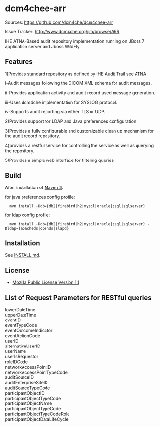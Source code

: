 dcm4chee-arr
============
Sources: https://github.com/dcm4che/dcm4chee-arr

Issue Tracker: http://www.dcm4che.org/jira/browse/ARR

IHE ATNA-Based audit repository implementation running on JBoss 7 application server and Jboss WildFly.

Features
-----
1)Provides standard repository as defined by IHE Audit Trail
see [ATNA](http://wiki.ihe.net/index.php?title=Audit_Trail_and_Node_Authentication)

i-Audit messages following the DICOM XML schema for audit messages.

ii-Provides application activity and audit record used message generation.

iii-Uses dcm4che implementation for SYSLOG protocol.

iv-Supports audit reporting via either TLS or UDP.

2)Provides support for LDAP and Java preferences configuration

3)Provides a fully configurable and customizable clean up mechanism for the audit record repository.

4)provides a restful service for controlling the service as well as querying the repository.

5)Provides a simple web interface for filtering queries.


Build
-----
After installation of [Maven 3](http://maven.apache.org):

   for java preferences config profile:
 
      mvn install -Ddb={db2|firebird|h2|mysql|oracle|psql|sqlserver}
      
   for ldap config profile:
  
      mvn install -Ddb={db2|firebird|h2|mysql|oracle|psql|sqlserver} -Dldap={apacheds|opends|slapd}

Installation
------------
See [INSTALL.md](https://github.com/dcm4che/dcm4chee-arr/blob/master/INSTALL.md).

License
-------
* [Mozilla Public License Version 1.1](http://www.mozilla.org/MPL/1.1/)

List of Request Parameters for RESTful queries
--------------------------------------

lowerDateTime    
upperDateTime    
eventID    
eventTypeCode  
eventOutcomeIndicator  
eventActionCode  
userID  
alternativeUserID  
userName  
userIsRequestor  
roleIDCode  
networkAccessPointID  
networkAccessPointTypeCode  
auditSourceID  
auditEnterpriseSiteID  
auditSourceTypeCode  
participantObjectID  
participantObjectTypeCode  
participantObjectName  
participantObjectTypeCode  
participantObjectTypeCodeRole  
participantObjectDataLifeCycle  
